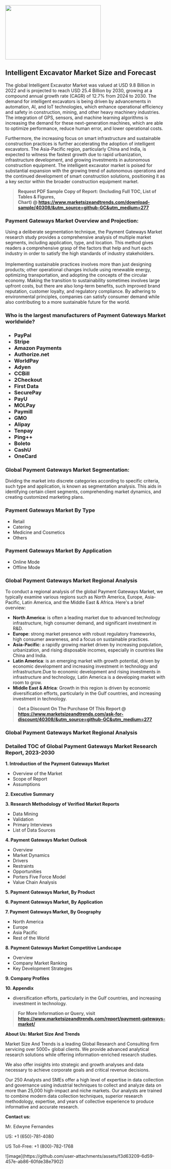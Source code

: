 <p><img class="alignnone size-medium wp-image-20088" src="https://ffe5etoiles.com/wp-content/uploads/2024/12/MST1-300x171.png" alt="" width="300" height="171" /></p><h2>Intelligent Excavator Market Size and Forecast</h2><p>The global Intelligent Excavator Market was valued at USD 9.8 Billion in 2022 and is projected to reach USD 25.4 Billion by 2030, growing at a compound annual growth rate (CAGR) of 12.7% from 2024 to 2030. The demand for intelligent excavators is being driven by advancements in automation, AI, and IoT technologies, which enhance operational efficiency and safety in construction, mining, and other heavy machinery industries. The integration of GPS, sensors, and machine learning algorithms is increasing the demand for these next-generation machines, which are able to optimize performance, reduce human error, and lower operational costs.</p><p>Furthermore, the increasing focus on smart infrastructure and sustainable construction practices is further accelerating the adoption of intelligent excavators. The Asia-Pacific region, particularly China and India, is expected to witness the fastest growth due to rapid urbanization, infrastructure development, and growing investments in autonomous construction equipment. The intelligent excavator market is poised for substantial expansion with the growing trend of autonomous operations and the continued development of smart construction solutions, positioning it as a key sector within the broader construction equipment market.</p></p><blockquote id="" class=""><strong>Request PDF Sample Copy of Report: (Including Full TOC, List of Tables &amp; Figures, Chart)&nbsp;@&nbsp;<strong><a href="https://www.marketsizeandtrends.com/download-sample/40308/&utm_source=github-GC&utm_medium=277" target="_blank">https://www.marketsizeandtrends.com/download-sample/40308/&utm_source=github-GC&utm_medium=277</a></strong></strong></blockquote><h3 id="" class="">Payment Gateways Market&nbsp;Overview and Projection:</h3><p id="" class="">Using a deliberate segmentation technique, the Payment Gateways Market research study provides a comprehensive analysis of multiple market segments, including application, type, and location. This method gives readers a comprehensive grasp of the factors that help and hurt each industry in order to satisfy the high standards of industry stakeholders. <br /> <br />Implementing sustainable practices involves more than just designing products; other operational changes include using renewable energy, optimizing transportation, and adopting the concepts of the circular economy. Making the transition to sustainability sometimes involves large upfront costs, but there are also long-term benefits, such improved brand reputation, customer loyalty, and regulatory compliance. By adhering to environmental principles, companies can satisfy consumer demand while also contributing to a more sustainable future for the world.</p><h3 id="" class="">Who is the largest manufacturers of&nbsp;Payment Gateways Market worldwide?</h3><h3 class=""><p><ul><li>PayPal </li><li> Stripe </li><li> Amazon Payments </li><li> Authorize.net </li><li> WorldPay </li><li> Adyen </li><li> CCBill </li><li> 2Checkout </li><li> First Data </li><li> SecurePay </li><li> PayU </li><li> MOLPay </li><li> Paymill </li><li> GMO </li><li> Alipay </li><li> Tenpay </li><li> Ping++ </li><li> Boleto </li><li> CashU </li><li> OneCard</li></ul></p></h3><h3 id="" class="">Global&nbsp;Payment Gateways Market Segmentation:</h3><p id="" class="">Dividing the market into discrete categories according to specific criteria, such type and application, is known as segmentation analysis. This aids in identifying certain client segments, comprehending market dynamics, and creating customized marketing plans.</p><h3 id="" class="">Payment Gateways Market&nbsp;By Type</h3><p><p><ul><li>Retail </li><li> Catering </li><li> Medicine and Cosmetics </li><li> Others</p></li></ul></p></p><h3 id="" class="">Payment Gateways Market&nbsp;By Application</h3><p class=""><p><ul><li>Online Mode </li><li> Offline Mode</li></ul></p></p><h3 id="" class="">Global Payment Gateways Market Regional Analysis</h3><p id="" class="">To conduct a regional analysis of the global Payment Gateways Market, we typically examine various regions such as North America, Europe, Asia-Pacific, Latin America, and the Middle East &amp; Africa. Here's a brief overview:</p><ul><li><strong>North America</strong>: is often a leading market due to advanced technology infrastructure, high consumer demand, and significant investment in R&amp;D.</li><li><strong>Europe</strong>: strong market presence with robust regulatory frameworks, high consumer awareness, and a focus on sustainable practices.</li><li><strong>Asia-Pacific</strong>: a rapidly growing market driven by increasing population, urbanization, and rising disposable incomes, especially in countries like China and India.</li><li><strong>Latin America</strong>: is an emerging market with growth potential, driven by economic development and increasing investment in technology and infrastructure.Due to economic development and rising investments in infrastructure and technology, Latin America is a developing market with room to grow.</li><li><strong>Middle East &amp; Africa</strong>: Growth in this region is driven by economic diversification efforts, particularly in the Gulf countries, and increasing investment in technology.</li></ul><blockquote id="" class=""><strong>Get a Discount On The Purchase Of This Report @ <strong><a href="https://www.marketsizeandtrends.com/ask-for-discount/40308/&utm_source=github-GC&utm_medium=277" target="_blank">https://www.marketsizeandtrends.com/ask-for-discount/40308/&utm_source=github-GC&utm_medium=277</a></strong></strong></blockquote><h3 id="" class="">Global Payment Gateways Market Regional Analysis</h3><h3 id="" class="">Detailed TOC of Global Payment Gateways Market Research Report, 2023-2030</h3><p id="" class=""><strong>1. Introduction of the Payment Gateways Market</strong></p><ul><li>Overview of the Market</li><li>Scope of Report</li><li>Assumptions</li></ul><p id="" class=""><strong>2. Executive Summary</strong></p><p id="" class=""><strong>3. Research Methodology of Verified Market Reports</strong></p><ul><li>Data Mining</li><li>Validation</li><li>Primary Interviews</li><li>List of Data Sources</li></ul><p id="" class=""><strong>4. Payment Gateways Market Outlook</strong></p><ul><li>Overview</li><li>Market Dynamics</li><li>Drivers</li><li>Restraints</li><li>Opportunities</li><li>Porters Five Force Model</li><li>Value Chain Analysis</li></ul><p id="" class=""><strong>5. Payment Gateways Market, By Product</strong></p><p id="" class=""><strong>6. Payment Gateways Market, By Application</strong></p><p id="" class=""><strong>7. Payment Gateways Market, By Geography</strong></p><ul><li>North America</li><li>Europe</li><li>Asia Pacific</li><li>Rest of the World</li></ul><p id="" class=""><strong>8. Payment Gateways Market Competitive Landscape</strong></p><ul><li>Overview</li><li>Company Market Ranking</li><li>Key Development Strategies</li></ul><p id="" class=""><strong>9. Company Profiles</strong></p><p id="" class=""><strong>10. Appendix</strong></p><ul><li>diversification efforts, particularly in the Gulf countries, and increasing investment in technology.</li></ul><blockquote id="" class=""><strong>For More Information or Query, visit <strong><strong><a href="https://www.marketsizeandtrends.com/report/payment-gateways-market/" target="_blank">https://www.marketsizeandtrends.com/report/payment-gateways-market/</a></strong></strong></strong></blockquote><p id="" class=""><strong>About Us: Market Size And Trends</strong></p><p id="" class="">Market Size And Trends is a leading Global Research and Consulting firm servicing over 5000+ global clients. We provide advanced analytical research solutions while offering information-enriched research studies.</p><p id="" class="">We also offer insights into strategic and growth analyses and data necessary to achieve corporate goals and critical revenue decisions.</p><p id="" class="">Our 250 Analysts and SMEs offer a high level of expertise in data collection and governance using industrial techniques to collect and analyze data on more than 25,000 high-impact and niche markets. Our analysts are trained to combine modern data collection techniques, superior research methodology, expertise, and years of collective experience to produce informative and accurate research.</p><p id="" class=""><strong>Contact us:</strong></p><p id="" class="">Mr. Edwyne Fernandes</p><p id="" class="">US: +1 (650)-781-4080</p><p id="" class="">US Toll-Free: +1 (800)-782-1768</p>
![image](https://github.com/user-attachments/assets/f3d63209-6d59-457e-ab86-60fde38e7902)
